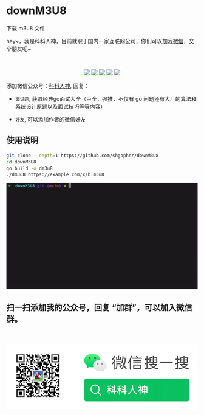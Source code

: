 <!--
 * @Author: shgopher shgopher@gmail.com
 * @Date: 2023-05-23 22:05:41
 * @LastEditors: shgopher shgopher@gmail.com
 * @LastEditTime: 2023-05-23 23:11:57
 * @FilePath: /downM3U8/README.md
 * @Description: 
 * 
 * Copyright (c) 2023 by shgopher, All Rights Reserved. 
-->
# downM3U8
下载 m3u8 文件 
<br/>
<p align="left">
hey~，我是科科人神，目前就职于国内一家互联网公司，你们可以加我<a href="#wechat.png">微信</a>，交个朋友吧~
</p>
<br>
<p align="center">
<a href='#wechat.png'
 target="_blank"><img src="https://img.shields.io/static/v1?label=%E7%A7%91%E7%A7%91%E4%BA%BA%E7%A5%9E&message=%E5%85%AC%E4%BC%97%E5%8F%B7&color="></a>
<a href="https://space.bilibili.com/478621088" target="_blank"><img src="https://img.shields.io/static/v1?label=bilibili&message=b%E7%AB%99&color=blue"></a>
<a href="https://www.zhihu.com/people/shgopher" target="_blank"><img src="https://img.shields.io/static/v1?label=zhihu&message=%E7%9F%A5%E4%B9%8E&color=blue"></a>
<a href="https://blog.csdn.net/zyfljxzby" target="_blank"><img src="https://img.shields.io/static/v1?label=csdn&message=CSDN&color=red"></a>
<a href="https://www.toutiao.com/c/user/token/MS4wLjABAAAAIGeO1-kCUelF-G8GW3AvJlrEL7tiO24WHJmnX4nV1bs" target="_blank"><img src="https://img.shields.io/static/v1?label=toutiao&message=%E5%A4%B4%E6%9D%A1&color=red"></a>
</p>

添加微信公众号：<a href="#wechat.png">科科人神</a>, 回复：
- `面试题`, 获取经典go面试大全（巨全，强推，不仅有 go 问题还有大厂的算法和系统设计原题以及面试技巧等等内容）

- `好友`, 可以添加作者的微信好友


## 使用说明
```bash
git clone --depth=1 https://github.com/shgopher/downM3U8
cd downM3U8
go build -o dm3u8
./dm3u8 https://example.com/x/b.m3u8
```
![](./a.gif)
## 扫一扫添加我的公众号，回复 “加群”，可以加入微信群。

<p id="wechat.png" align="center">
<br>
<br>
<img src="./wechat.png"  alt="公众号搜：科科人神">
</p>